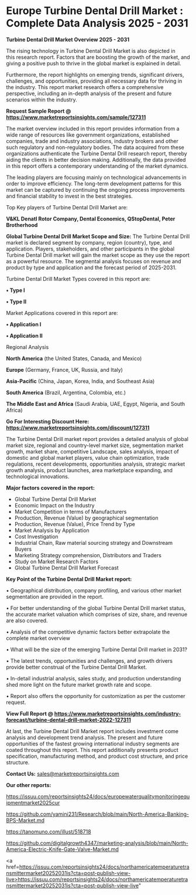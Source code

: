 # Europe Turbine Dental Drill Market : Complete Data Analysis 2025 - 2031

<Strong> Turbine Dental Drill Market Overview 2025 - 2031</strong>

The rising technology in Turbine Dental Drill Market is also depicted in this research report. Factors that are boosting the growth of the market, and giving a positive push to thrive in the global market is explained in detail.

Furthermore, the report highlights on emerging trends, significant drivers, challenges, and opportunities, providing all necessary data for thriving in the industry. This report market research offers a comprehensive perspective, including an in-depth analysis of the present and future scenarios within the industry.

<strong>Request Sample Report @ <a href=https://www.marketreportsinsights.com/sample/127311>https://www.marketreportsinsights.com/sample/127311</a></strong>

The market overview included in this report provides information from a wide range of resources like government organizations, established companies, trade and industry associations, industry brokers and other such regulatory and non-regulatory bodies. The data acquired from these organizations authenticate the Turbine Dental Drill research report, thereby aiding the clients in better decision making. Additionally, the data provided in this report offers a contemporary understanding of the market dynamics.

The leading players are focusing mainly on technological advancements in order to improve efficiency. The long-term development patterns for this market can be captured by continuing the ongoing process improvements and financial stability to invest in the best strategies.

Top Key players of Turbine Dental Drill Market are:

<strong>V&KL Denatl Rotor Company, Dental Economics, QStopDental, Peter Brotherhood</strong>

<strong><b>Global Turbine Dental Drill Market Scope and Size:</b></strong>
The Turbine Dental Drill market is declared segment by company, region (country), type, and application. Players, stakeholders, and other participants in the global Turbine Dental Drill market will gain the market scope as they use the report as a powerful resource. The segmental analysis focuses on revenue and product by type and application and the forecast period of 2025-2031.

Turbine Dental Drill Market Types covered in this report are:

<strong>• Type I

• Type II</strong>

Market Applications covered in this report are:

<strong>• Application I

• Application II</strong> 

Regional Analysis

<strong>North America</strong> (the United States, Canada, and Mexico)

<strong>Europe</strong> (Germany, France, UK, Russia, and Italy)

<strong>Asia-Pacific</strong> (China, Japan, Korea, India, and Southeast Asia)

<strong>South America</strong> (Brazil, Argentina, Colombia, etc.)

<strong>The Middle East and Africa</strong> (Saudi Arabia, UAE, Egypt, Nigeria, and South Africa)

<strong>Go For Interesting Discount Here: <a href=https://www.marketreportsinsights.com/discount/127311>https://www.marketreportsinsights.com/discount/127311</a></strong>

The Turbine Dental Drill market report provides a detailed analysis of global market size, regional and country-level market size, segmentation market growth, market share, competitive Landscape, sales analysis, impact of domestic and global market players, value chain optimization, trade regulations, recent developments, opportunities analysis, strategic market growth analysis, product launches, area marketplace expanding, and technological innovations.

<strong><b>Major factors covered in the report:</b></strong>
<ul>
  <li>Global Turbine Dental Drill Market </li>
  <li>Economic Impact on the Industry</li>
  <li>Market Competition in terms of Manufacturers</li>
  <li>Production, Revenue (Value) by geographical segmentation</li>
  <li>Production, Revenue (Value), Price Trend by Type</li>
  <li>Market Analysis by Application</li>
  <li>Cost Investigation</li>
  <li>Industrial Chain, Raw material sourcing strategy and Downstream Buyers</li>
  <li>Marketing Strategy comprehension, Distributors and Traders</li>
  <li>Study on Market Research Factors</li>
  <li>Global Turbine Dental Drill Market Forecast</li>
</ul>

<strong><b>Key Point of the Turbine Dental Drill Market report:</b></strong>

• Geographical distribution, company profiling, and various other market segmentation are provided in the report.

• For better understanding of the global Turbine Dental Drill market status, the accurate market valuation which comprises of size, share, and revenue are also covered.

• Analysis of the competitive dynamic factors better extrapolate the complete market overview

• What will be the size of the emerging Turbine Dental Drill market in 2031?

• The latest trends, opportunities and challenges, and growth drivers provide better construal of the Turbine Dental Drill Market.

• In-detail industrial analysis, sales study, and production understanding shed more light on the future market growth rate and scope.

• Report also offers the opportunity for customization as per the customer request.

<strong><b>View Full Report @ <a href=https://www.marketreportsinsights.com/industry-forecast/turbine-dental-drill-market-2022-127311>https://www.marketreportsinsights.com/industry-forecast/turbine-dental-drill-market-2022-127311</a></b></strong>


At last, the Turbine Dental Drill Market report includes investment come analysis and development trend analysis. The present and future opportunities of the fastest growing international industry segments are coated throughout this report. This report additionally presents product specification, manufacturing method, and product cost structure, and price structure.

<strong>Contact Us:</strong>
sales@marketreportsinsights.com

<strong>Our other reports:</strong>

<a href=https://issuu.com/reportsinsights24/docs/europewaterqualitymonitoringequipmentmarket2025cur>https://issuu.com/reportsinsights24/docs/europewaterqualitymonitoringequipmentmarket2025cur</a>

<a href=https://github.com/yamini231/Research/blob/main/North-America-Banking-BPS-Market.md>https://github.com/yamini231/Research/blob/main/North-America-Banking-BPS-Market.md</a>

<a href=https://tanomuno.com/illust/518718>https://tanomuno.com/illust/518718</a>

<a href=https://github.com/digitalgrowth4347/marketing-analysis/blob/main/North-America-Electric-Knife-Gate-Valve-Market.md>https://github.com/digitalgrowth4347/marketing-analysis/blob/main/North-America-Electric-Knife-Gate-Valve-Market.md</a>

<a href=https://issuu.com/reportsinsights24/docs/northamericatemperaturetransmittermarket20252031is?cta=post-publish-view-live>https://issuu.com/reportsinsights24/docs/northamericatemperaturetransmittermarket20252031is?cta=post-publish-view-live</a>"
